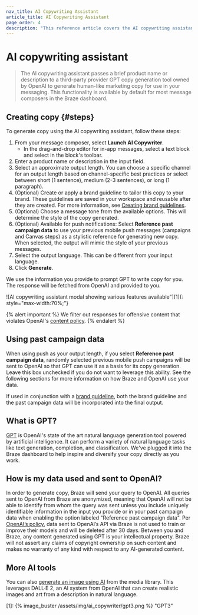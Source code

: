 ```yaml
---
nav_title: AI Copywriting Assistant
article_title: AI Copywriting Assistant
page_order: 4
description: "This reference article covers the AI copywriting assistant, feature that passes a brief product name or description to OpenAI's GPT copy generation tool to generate human-like marketing copy for use in your messaging."
---
```


# AI copywriting assistant

> The AI copywriting assistant passes a brief product name or description to a third-party provider GPT copy generation tool owned by OpenAI to generate human-like marketing copy for use in your messaging. This functionality is available by default for most message composers in the Braze dashboard.

## Creating copy {#steps}

To generate copy using the AI copywriting assistant, follow these steps:

1. From your message composer, select <i class="fa-solid fa-wand-magic-sparkles"></i> **Launch AI Copywriter**.
   * In the drag-and-drop editor for in-app messages, select a text block and select <i class="fa-solid fa-wand-magic-sparkles" title="AI Copywriter"></i> in the block's toolbar.
2. Enter a product name or description in the input field.
3. Select an approximate output length. You can choose a specific channel for an output length based on channel-specific best practices or select between short (1 sentence), medium (2-3 sentences), or long (1 paragraph). 
4. (Optional) Create or apply a brand guideline to tailor this copy to your brand. These guidelines are saved in your workspace and reusable after they are created. For more information, see [Creating brand guidelines]({{site.baseurl}}/user_guide/sage_ai/generative_ai/ai_copywriting/brand_guidelines/).
5. (Optional) Choose a message tone from the available options. This will determine the style of the copy generated.
6. (Optional) Available for push notifications: Select **Reference past campaign data** to use your previous mobile push messages (campaigns and Canvas steps) as a stylistic reference for generating new copy. When selected, the output will mimic the style of your previous messages.
7. Select the output language. This can be different from your input language.
8. Click **Generate**.

We use the information you provide to prompt GPT to write copy for you. The response will be fetched from OpenAI and provided to you. 

![AI copywriting assistant modal showing various features available"][1]{: style="max-width:70%;"}

{% alert important %}
We filter out responses for offensive content that violates OpenAI's [content policy](https://beta.openai.com/docs/usage-guidelines/content-policy).
{% endalert %}

## Using past campaign data

When using push as your output length, if you select **Reference past campaign data**, randomly selected previous mobile push campaigns will be sent to OpenAI so that GPT can use it as a basis for its copy generation. Leave this box unchecked if you do not want to leverage this ability. See the following sections for more information on how Braze and OpenAI use your data. 

If used in conjunction with a [brand guideline]({{site.baseurl}}/user_guide/sage_ai/generative_ai/ai_copywriting/brand_guidelines/), both the brand guideline and the past campaign data will be incorporated into the final output.

## What is GPT?

[GPT](https://openai.com/product/gpt-4) is OpenAI's state of the art natural language generation tool powered by artificial intelligence. It can perform a variety of natural language tasks like text generation, completion, and classification. We've plugged it into the Braze dashboard to help inspire and diversify your copy directly as you work.

## How is my data used and sent to OpenAI?

In order to generate copy, Braze will send your query to OpenAI. All queries sent to OpenAI from Braze are anonymized, meaning that OpenAI will not be able to identify from whom the query was sent unless you include uniquely identifiable information in the input you provide or in your past campaign data when enabling the option labeled "Reference past campaign data". Per [OpenAI’s policy](https://openai.com/policies/api-data-usage-policies), data sent to OpenAI’s API via Braze is not used to train or improve their models and will be deleted after 30 days. Between you and Braze, any content generated using GPT is your intellectual property. Braze will not assert any claims of copyright ownership on such content and makes no warranty of any kind with respect to any AI-generated content.

## More AI tools

You can also [generate an image using AI]({{site.baseurl}}/user_guide/engagement_tools/templates_and_media/media_library/#generate-ai) from the media library. This leverages DALL·E 2, an AI system from OpenAI that can create realistic images and art from a description in natural language.

[1]: {% image_buster /assets/img/ai_copywriter/gpt3.png %} "GPT3"
